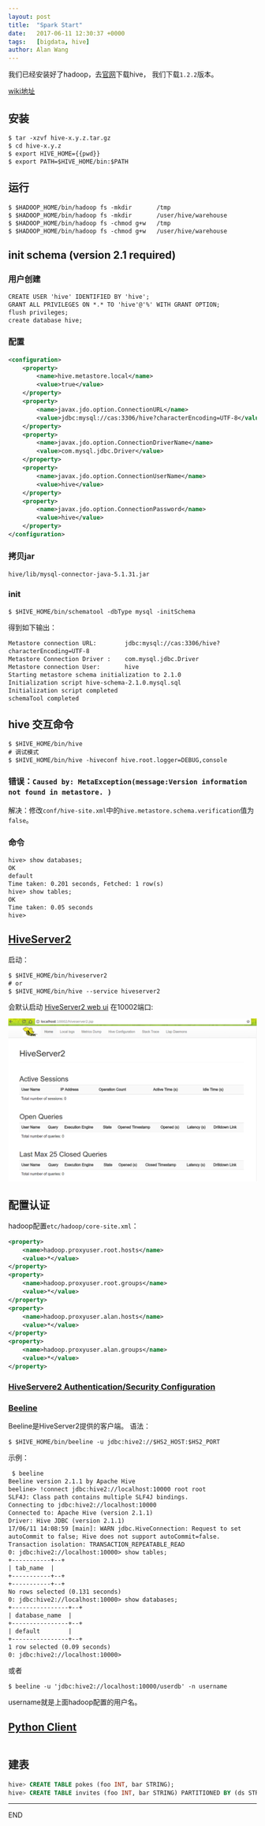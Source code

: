```yaml
---
layout: post
title:  "Spark Start"
date:   2017-06-11 12:30:37 +0000
tags:   [bigdata, hive]
author: Alan Wang
---
```

我们已经安装好了hadoop，去[官网](http://www.apache.org/dyn/closer.cgi/hive/)下载hive，
我们下载`1.2.2`版本。

[wiki地址](https://cwiki.apache.org/confluence/display/Hive/GettingStarted)

## 安装
```shell
$ tar -xzvf hive-x.y.z.tar.gz
$ cd hive-x.y.z
$ export HIVE_HOME={{pwd}}
$ export PATH=$HIVE_HOME/bin:$PATH
```

## 运行
```shell
$ $HADOOP_HOME/bin/hadoop fs -mkdir       /tmp
$ $HADOOP_HOME/bin/hadoop fs -mkdir       /user/hive/warehouse
$ $HADOOP_HOME/bin/hadoop fs -chmod g+w   /tmp
$ $HADOOP_HOME/bin/hadoop fs -chmod g+w   /user/hive/warehouse
```

## init schema (version 2.1 required)
### 用户创建
```mysql
CREATE USER 'hive' IDENTIFIED BY 'hive';
GRANT ALL PRIVILEGES ON *.* TO 'hive'@'%' WITH GRANT OPTION;
flush privileges;
create database hive;
```

### 配置
```xml
<configuration>
    <property>
        <name>hive.metastore.local</name>
        <value>true</value>
    </property>
    <property>
        <name>javax.jdo.option.ConnectionURL</name>
        <value>jdbc:mysql://cas:3306/hive?characterEncoding=UTF-8</value>
    </property>
    <property>
        <name>javax.jdo.option.ConnectionDriverName</name>
        <value>com.mysql.jdbc.Driver</value>
    </property>
    <property>
        <name>javax.jdo.option.ConnectionUserName</name>
        <value>hive</value>
    </property>
    <property>
        <name>javax.jdo.option.ConnectionPassword</name>
        <value>hive</value>
    </property>
</configuration>
```

### 拷贝jar
`hive/lib/mysql-connector-java-5.1.31.jar`

### init
```shell
$ $HIVE_HOME/bin/schematool -dbType mysql -initSchema
```
得到如下输出：
```
Metastore connection URL:        jdbc:mysql://cas:3306/hive?characterEncoding=UTF-8
Metastore Connection Driver :    com.mysql.jdbc.Driver
Metastore connection User:       hive
Starting metastore schema initialization to 2.1.0
Initialization script hive-schema-2.1.0.mysql.sql
Initialization script completed
schemaTool completed
```

## hive 交互命令
```shell
$ $HIVE_HOME/bin/hive
# 调试模式
$ $HIVE_HOME/bin/hive -hiveconf hive.root.logger=DEBUG,console
```
### 错误：`Caused by: MetaException(message:Version information not found in metastore. )`

解决：修改`conf/hive-site.xml`中的`hive.metastore.schema.verification`值为`false`。
 
### 命令
```shell
hive> show databases;
OK
default
Time taken: 0.201 seconds, Fetched: 1 row(s)
hive> show tables;
OK
Time taken: 0.05 seconds
hive> 
```

## [HiveServer2](https://cwiki.apache.org/confluence/display/Hive/Setting+Up+HiveServer2)
启动：
```shell
$ $HIVE_HOME/bin/hiveserver2
# or
$ $HIVE_HOME/bin/hive --service hiveserver2
```
会默认启动 [HiveServer2 web ui](http://localhost:10002) 在10002端口: 

![](/assets/images/2017-06-11-hive-install/hiveserver-ui.png)

## 配置认证
hadoop配置`etc/hadoop/core-site.xml`：

```xml
<property>
    <name>hadoop.proxyuser.root.hosts</name>
    <value>*</value>
</property>
<property>
    <name>hadoop.proxyuser.root.groups</name>
    <value>*</value>
</property>
<property>
    <name>hadoop.proxyuser.alan.hosts</name>
    <value>*</value>
</property>
<property>
    <name>hadoop.proxyuser.alan.groups</name>
    <value>*</value>
</property>
```

### [HiveServere2 Authentication/Security Configuration](https://cwiki.apache.org/confluence/display/Hive/Setting+Up+HiveServer2#SettingUpHiveServer2-Authentication/SecurityConfiguration)

### [Beeline](https://cwiki.apache.org/confluence/display/Hive/HiveServer2+Clients)
Beeline是HiveServer2提供的客户端。
语法：
```shell
$ $HIVE_HOME/bin/beeline -u jdbc:hive2://$HS2_HOST:$HS2_PORT
```

示例：
```shell
 $ beeline
Beeline version 2.1.1 by Apache Hive
beeline> !connect jdbc:hive2://localhost:10000 root root
SLF4J: Class path contains multiple SLF4J bindings.
Connecting to jdbc:hive2://localhost:10000
Connected to: Apache Hive (version 2.1.1)
Driver: Hive JDBC (version 2.1.1)
17/06/11 14:08:59 [main]: WARN jdbc.HiveConnection: Request to set autoCommit to false; Hive does not support autoCommit=false.
Transaction isolation: TRANSACTION_REPEATABLE_READ
0: jdbc:hive2://localhost:10000> show tables;
+-----------+--+
| tab_name  |
+-----------+--+
+-----------+--+
No rows selected (0.131 seconds)
0: jdbc:hive2://localhost:10000> show databases;
+----------------+--+
| database_name  |
+----------------+--+
| default        |
+----------------+--+
1 row selected (0.09 seconds)
0: jdbc:hive2://localhost:10000> 
```

或者 
```shell
$ beeline -u 'jdbc:hive2://localhost:10000/userdb' -n username
```
username就是上面hadoop配置的用户名。

## [Python Client](https://cwiki.apache.org/confluence/display/Hive/Setting+Up+HiveServer2#SettingUpHiveServer2-PythonClientDriver)
```shell

```

## 建表
```sql
hive> CREATE TABLE pokes (foo INT, bar STRING);
hive> CREATE TABLE invites (foo INT, bar STRING) PARTITIONED BY (ds STRING);
```

---
END
